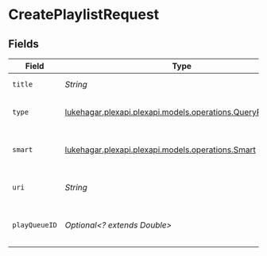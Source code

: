 # CreatePlaylistRequest


## Fields

| Field                                                                                                   | Type                                                                                                    | Required                                                                                                | Description                                                                                             |
| ------------------------------------------------------------------------------------------------------- | ------------------------------------------------------------------------------------------------------- | ------------------------------------------------------------------------------------------------------- | ------------------------------------------------------------------------------------------------------- |
| `title`                                                                                                 | *String*                                                                                                | :heavy_check_mark:                                                                                      | name of the playlist                                                                                    |
| `type`                                                                                                  | [lukehagar.plexapi.plexapi.models.operations.QueryParamType](../../models/operations/QueryParamType.md) | :heavy_check_mark:                                                                                      | type of playlist to create                                                                              |
| `smart`                                                                                                 | [lukehagar.plexapi.plexapi.models.operations.Smart](../../models/operations/Smart.md)                   | :heavy_check_mark:                                                                                      | whether the playlist is smart or not                                                                    |
| `uri`                                                                                                   | *String*                                                                                                | :heavy_check_mark:                                                                                      | the content URI for the playlist                                                                        |
| `playQueueID`                                                                                           | *Optional<? extends Double>*                                                                            | :heavy_minus_sign:                                                                                      | the play queue to copy to a playlist                                                                    |